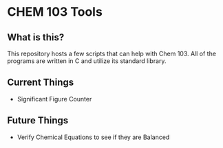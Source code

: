 # CHEM 103 Tools 

## What is this?
This repository hosts a few scripts that can help with Chem 103. All of the programs are written in C and utilize its standard library. 

## Current Things
- Significant Figure Counter 

## Future Things 
- Verify Chemical Equations to see if they are Balanced 